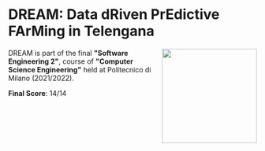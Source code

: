 # DREAM: Data dRiven PrEdictive FArMing in Telengana

<img src="https://github.com/arstek131/DREAM-Data-dRiven-PrEdictive-FArMing-in-Telengana/blob/main/RASD/Images/Mocks/Logo/DREAM%20logo.png" width=192 height=192 align="right"/>

DREAM is part of the final **"Software Engineering 2"**, course of **"Computer Science Engineering"** held at Politecnico di Milano (2021/2022).

**Final Score**: 14/14
